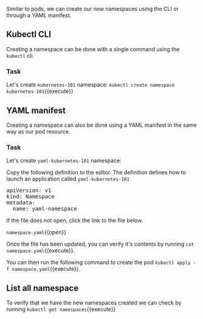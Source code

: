 Similar to pods, we can create our new namespaces using the CLI or through a YAML manifest.

## Kubectl CLI
Creating a namespace can be done with a single command using the `kubectl` cli. 

### Task
Let's create `kubernetes-101` namespace:
`kubectl create namespace kubernetes-101`{{execute}}

## YAML manifest
Creating a namespace can also be done using a YAML manifest in the same way as our pod resource. 

### Task
Let's create `yaml-kubernetes-101` namespace:

Copy the following definition to the editor. The definition defines how to launch an application called `yaml-kubernetes-101`
<pre class="file"
data-filename="namespace.yaml"
data-target="replace">
apiVersion: v1
kind: Namespace
metadata:
  name: yaml-namespace</pre>
       
If the file does not open, click the link to the file below.

`namespace.yaml`{{open}}

Once the file has been updated, you can verify it's contents by running `cat namespace.yaml`{{execute}}.

You can then run the following command to create the pod `kubectl apply -f namespace.yaml`{{execute}}.

## List all namespace
To verify that we have the new namespaces created we can check by running `kubectl get namespaces`{{execute}}

